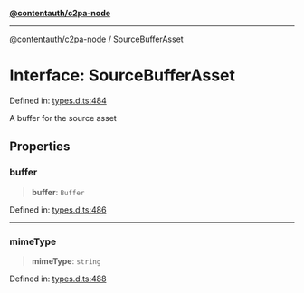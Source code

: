 [**@contentauth/c2pa-node**](../README.md)

***

[@contentauth/c2pa-node](../README.md) / SourceBufferAsset

# Interface: SourceBufferAsset

Defined in: [types.d.ts:484](https://github.com/contentauth/c2pa-node-v2/blob/1df68df861d38a8c4eb7c634a613532727ec72d3/js-src/types.d.ts#L484)

A buffer for the source asset

## Properties

### buffer

> **buffer**: `Buffer`

Defined in: [types.d.ts:486](https://github.com/contentauth/c2pa-node-v2/blob/1df68df861d38a8c4eb7c634a613532727ec72d3/js-src/types.d.ts#L486)

***

### mimeType

> **mimeType**: `string`

Defined in: [types.d.ts:488](https://github.com/contentauth/c2pa-node-v2/blob/1df68df861d38a8c4eb7c634a613532727ec72d3/js-src/types.d.ts#L488)

